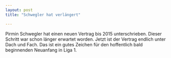 ```yaml
---
layout: post
title: "Schwegler hat verlängert"

---
```


Pirmin Schwegler hat einen neuen Vertrag bis 2015 unterschrieben. Dieser Schritt war schon länger erwartet worden. Jetzt ist der Vertrag endlich unter Dach und Fach. Das ist ein gutes Zeichen für den hoffentlich bald beginnenden Neuanfang in Liga 1.


